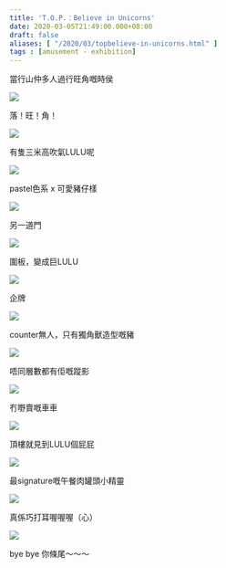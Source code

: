 ```yaml
---
title: 'T.O.P.：Believe in Unicorns'
date: 2020-03-05T21:49:00.000+08:00
draft: false
aliases: [ "/2020/03/topbelieve-in-unicorns.html" ]
tags : [amusement - exhibition]
---
```


當行山仲多人過行旺角嘅時侯  

![](/images/topunicorns1.jpg)

落！旺！角！  

![](/images/topunicorns2.jpg)

有隻三米高吹氣LULU呢  

![](/images/topunicorns3.jpg)

pastel色系 x 可愛豬仔樣  

![](/images/topunicorns4.jpg)

另一道門  

![](/images/topunicorns5.jpg)

圍板，變成巨LULU  

![](/images/topunicorns6.jpg)

企牌  

![](/images/topunicorns7.jpg)

counter無人，只有獨角獸造型嘅豬  

![](/images/topunicorns8.jpg)

唔同層數都有佢嘅蹤影  

![](/images/topunicorns9.jpg)

冇嘢賣嘅車車  

![](/images/topunicorns10.jpg)

頂樓就見到LULU個屁屁  

![](/images/topunicorns11.jpg)

最signature嘅午餐肉罐頭小精靈  

![](/images/topunicorns12.jpg)

真係巧打耳喔喔喔（心）  

![](/images/topunicorns13.jpg)

bye bye 你條尾～～～
